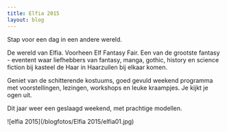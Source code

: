 ```yaml
---
title: Elfia 2015
layout: blog
---
```


Stap voor een dag in een andere wereld.

De wereld van Elfia. Voorheen Elf Fantasy Fair. Een van de grootste fantasy - eventent waar liefhebbers van fantasy, manga, gothic, history en science fiction bij kasteel de Haar in Haarzuilen bij elkaar komen.

Geniet van de schitterende kostuums, goed gevuld weekend programma met voorstellingen, lezingen, workshops en leuke kraampjes. Je kijkt je ogen uit.

Dit jaar weer een geslaagd weekend, met prachtige modellen.

![elfia 2015](/blogfotos/Elfia 2015/elfia01.jpg)
